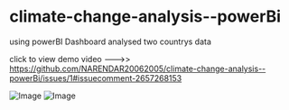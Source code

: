 # climate-change-analysis--powerBi
using powerBI Dashboard analysed two countrys data


click to view demo video --->>
https://github.com/NARENDAR20062005/climate-change-analysis--powerBi/issues/1#issuecomment-2657268153

![Image](https://github.com/user-attachments/assets/61eed732-0e95-4f90-b81c-38cfc8d32a8e)
![Image](https://github.com/user-attachments/assets/52079bdc-ae1f-4623-936b-207c847ef438)
